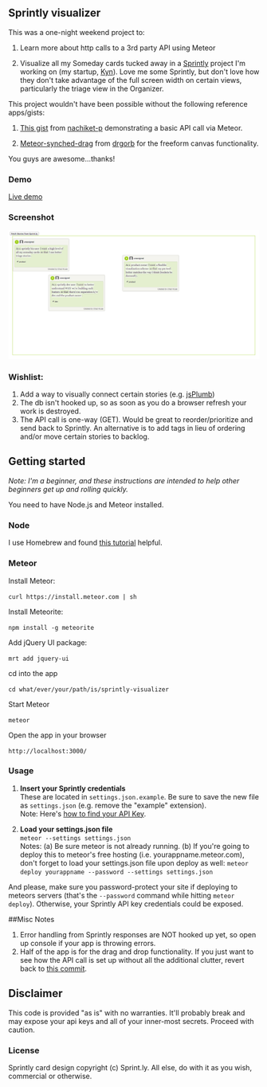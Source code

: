 ## Sprintly visualizer    

This was a one-night weekend project to:

1.  Learn more about http calls to a 3rd party API using Meteor

2.  Visualize all my Someday cards tucked away in a [Sprintly](https://sprint.ly) project I'm working on (my startup, [Kyn](http://kyn.me)). Love me some Sprintly, but don't love how they don't take advantage of the full screen width on certain views, particularly the triage view in the Organizer.

This project wouldn't have been possible without the following reference apps/gists:

1.  [This gist](https://gist.github.com/nachiket-p/2922814) from [nachiket-p](https://github.com/nachiket-p) demonstrating a basic API call via Meteor.

2. [Meteor-synched-drag](https://github.com/drgorb/meteor-synched-drag) from [drgorb](https://github.com/drgorb) for the freeform canvas functionality.

You guys are awesome…thanks!


### Demo
[Live demo](https://sprintly-visualizer.meteor.com)

### Screenshot

![Landing Page](https://github.com/chadokruse/sprintly-visualizer/raw/master/screenshot.png)


### Wishlist:

1.  Add a way to visually connect certain stories (e.g. [jsPlumb](http://jsplumbtoolkit.com/demo/draggableConnectors/jquery.html))
2.  The db isn't hooked up, so as soon as you do a browser refresh your work is destroyed.
3.  The API call is one-way (GET). Would be great to reorder/prioritize and send back to Sprintly. An alternative is to add tags in lieu of ordering and/or move certain stories to backlog.  



## Getting started

*Note: I'm a beginner, and these instructions are intended to help other beginners get up and rolling quickly.*

You need to have Node.js and Meteor installed.

### Node  

I use Homebrew and found [this tutorial](http://madebyhoundstooth.com/blog/install-node-with-homebrew-on-os-x/) helpful.  

### Meteor

Install Meteor:

`curl https://install.meteor.com | sh`

Install Meteorite:

`npm install -g meteorite` 

Add jQuery UI package:

`mrt add jquery-ui`  

cd into the app

`cd what/ever/your/path/is/sprintly-visualizer`

Start Meteor

`meteor`

Open the app in your browser

`http://localhost:3000/`

### Usage
1.  **Insert your Sprintly credentials**  
These are located in `settings.json.example`. Be sure to save the new file as `settings.json` (e.g. remove the "example" extension).  
Note: Here's [how to find your API Key](https://sprintly.uservoice.com/knowledgebase/articles/85725-where-do-i-find-my-api-key-).  

2.  **Load your settings.json file**   
`meteor --settings settings.json`  
Notes: (a) Be sure meteor is not already running. (b) If you're going to deploy this to meteor's free hosting (i.e. yourappname.meteor.com), don't forget to load your settings.json file upon deploy as well:
`meteor deploy yourappname --password --settings settings.json`

And please, make sure you password-protect your site if deploying to meteors servers (that's the `--password` command while hitting `meteor deploy`). Otherwise, your Sprintly API key credentials could be exposed.

##Misc Notes

1. Error handling from Sprintly responses are NOT hooked up yet, so open up console if your app is throwing errors.
2. Half of the app is for the drag and drop functionality. If you just want to see how the API call is set up without all the additional clutter, revert back to [this commit](https://github.com/chadokruse/sprintly-visualizer/commit/ff81cc95bcecb294b29a8c7bd9b9ee36140e69b3).

## Disclaimer  

This code is provided "as is" with no warranties. It'll probably break and may expose your api keys and all of your inner-most secrets. Proceed with caution.

### License

Sprintly card design copyright (c) Sprint.ly. All else, do with it as you wish, commercial or otherwise.  


